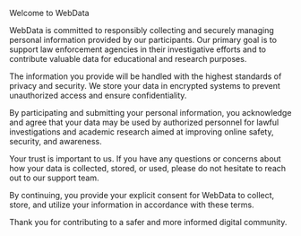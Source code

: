 Welcome to WebData

WebData is committed to responsibly collecting and securely managing personal information provided by our participants. Our primary goal is to support law enforcement agencies in their investigative efforts and to contribute valuable data for educational and research purposes.

The information you provide will be handled with the highest standards of privacy and security. We store your data in encrypted systems to prevent unauthorized access and ensure confidentiality.

By participating and submitting your personal information, you acknowledge and agree that your data may be used by authorized personnel for lawful investigations and academic research aimed at improving online safety, security, and awareness.

Your trust is important to us. If you have any questions or concerns about how your data is collected, stored, or used, please do not hesitate to reach out to our support team.

By continuing, you provide your explicit consent for WebData to collect, store, and utilize your information in accordance with these terms.

Thank you for contributing to a safer and more informed digital community.
